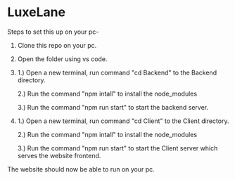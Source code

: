 # LuxeLane

Steps to set this up on your pc-

1. Clone this repo on your pc.

2. Open the folder using vs code.

3.  1.) Open a new terminal, run command "cd Backend" to the Backend directory.

    2.) Run the command "npm intall" to install the node_modules

    3.) Run the command "npm run start" to start the backend server.

4.  1.) Open a new terminal, run command "cd Client" to the Client directory.

    2.) Run the command "npm intall" to install the node_modules

    3.) Run the command "npm run start" to start the Client server which serves the website frontend.

The website should now be able to run on your pc.
